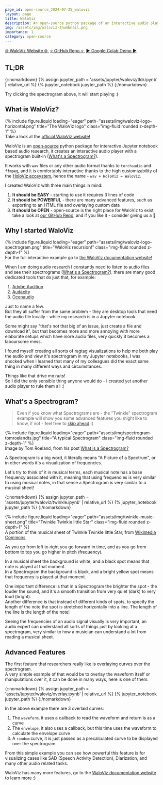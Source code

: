 ```yaml
---
page_id: open-source_2024-07-25_waloviz
layout: page
title: WaloViz
description: An open-source python package of an interactive audio player with a spectrogram built-in.
img: /assets/img/waloviz-thumbnail.png
importance: 1
category: open-source
---
```


[:globe_with_meridians: WaloViz Website :globe_with_meridians:](https://waloviz.com), [:star: GitHub Repo :star:](https://github.com/AlonKellner/waloviz/), [:arrow_forward: Google Colab Demo :arrow_forward:](https://colab.research.google.com/drive/1euQCxaNlTg0pGvXz6d7RSoDhM3B1k7dy)

## TL;DR

{::nomarkdown}
{% assign jupyter_path = 'assets/jupyter/waloviz/tldr.ipynb' | relative_url %}
{% jupyter_notebook jupyter_path %}
{:/nomarkdown}

Try clicking the spectrogram above, it will start playing :)

## What is WaloViz?

<div class="row">
    <div class="col-sm mt-3 mt-md-0">
        {% include figure.liquid loading="eager" path="assets/img/waloviz-logo-horizontal.png" title="The WaloViz logo" class="img-fluid rounded z-depth-1" %}
    </div>
</div>
<div class="caption">
    Take a look at the <a href="https://waloviz.com">official WaloViz website!</a>
</div>

WaloViz is an [open-source](https://github.com/AlonKellner/waloviz) python package for interactive Jupyter notebook based audio research, it creates an interactive audio player with a spectrogram built-in ([What's a Spectrogram?](#whats-a-spectrogram)).

It works with `wav` files or any other audio format thanks to `torchaudio` and `ffmpeg`, and it is comfortably interactive thanks to the high customizability of the [HoloViz ecosystem](https://holoviz.org/), hence the name - `wav + HoloViz = WaloViz`.

I created WaloViz with three main things in mind:

1. **It should be EASY** - starting to use it requires 3 lines of code
2. **It should be POWERFUL** - there are many advanced features, such as exporting to an HTML file and overlaying custom data
3. **It should be OPEN** - open-source is the right place for WaloViz to exist, take a look at [our GitHub Repo](https://github.com/AlonKellner/waloviz), and if you like it - consider giving us a :star2:

## Why I started WaloViz

<div class="row">
    <div class="col-sm mt-3 mt-md-0">
        {% include figure.liquid loading="eager" path="assets/img/waloviz-logo-spectrogram.png" title="WaloViz recursion!" class="img-fluid rounded z-depth-1" %}
    </div>
</div>
<div class="caption">
    For the full interactive example go to <a href="https://waloviz.com">the WaloViz documentation website!</a>
</div>

When I am doing audio research I constantly need to listen to audio files and see their spectrograms ([What's a Spectrogram?](#whats-a-spectrogram)), there are many good dedicated tools that do just that, for example:

1. [Adobe Audition](https://www.adobe.com/il_en/products/audition.html)
2. [Audacity](https://www.audacityteam.org/)
3. [Ocenaudio](https://www.ocenaudio.com/)

Just to name a few.  
But they all suffer from the same problem - they are desktop tools that need the audio file locally - while my research is in a Jupyter notebook.

Some might say "that's not that big of an issue, just create a file and download it", but that becomes more and more annoying with more elaborate setups which have more audio files, very quickly it becomes a laboursome mess.

I found myself creating all sorts of ragtag visualizations to help me both play the audio and view it's spectrogram in my Jupyter notebooks, I was shocked when I learned that many of my colleagues did the exact same thing in many different ways and circumstances.

Things like that drive me nuts!  
So I did the only sensible thing anyone would do - I created yet another audio player to rule them all :)

## What's a Spectrogram?

> Even if you know what Spectrograms are - the "Twinkle" spectrogram example will show you some advanced features you might like to know, if not - feel free to [skip ahead](#advanced-features) :)

<div class="row">
    <div class="col-sm mt-3 mt-md-0">
        {% include figure.liquid loading="eager" path="assets/img/spectrogram-tomroelandts.jpg" title="A typical Spectrogram" class="img-fluid rounded z-depth-1" %}
    </div>
</div>
<div class="caption">
    Image by Tom Roeland, from his post <a href="https://tomroelandts.com/articles/what-is-a-spectrogram">What is a Spectrogram?</a>
</div>

A Spectrogram is a big word, it literally means "A Picture of a Spectrum", or in other words it's a visualization of frequencies.

Let's try to think of it in musical terms, each musical note has a base frequency associated with it, meaning that using frequencies is very similar to using musical notes, in that sense a Spectrogram is very similar to a musical sheet!

{::nomarkdown}
{% assign jupyter_path = 'assets/jupyter/waloviz/twinkle.ipynb' | relative_url %}
{% jupyter_notebook jupyter_path %}
{:/nomarkdown}

<div class="row">
    <div class="col-sm mt-3 mt-md-0">
        {% include figure.liquid loading="eager" path="assets/img/twinkle-music-sheet.png" title="Twinkle Twinkle little Star" class="img-fluid rounded z-depth-1" %}
    </div>
</div>
<div class="caption">
    A portion of the musical sheet of Twinkle Twinkle little Star, from <a href="https://commons.wikimedia.org/wiki/File:Pitch_axis_inversion.png">Wikimedia Commons</a>
</div>

As you go from left to right you go forward in time, and as you go from bottom to top you go higher in pitch (frequency).

In a musical sheet the background is white, and a black spot means that note is played at that moment.  
In a Spectrogram the background is black, and a bright yellow spot means that frequency is played at that moment.

One important difference is that in a Spectrogram the brighter the spot - the louder the sound, and it's a smooth transition from very quiet (dark) to very loud (bright).  
Another difference is that instead of different kinds of spots, to specify the length of the note the spot is stretched horizontally into a line. The length of the line is the length of the note!

Seeing the frequencies of an audio signal visually is very important, an audio expert can understand all sorts of things just by looking at a spectrogram, very similar to how a musician can understand a lot from reading a musical sheet.

## Advanced Features

The first feature that researchers really like is overlaying curves over the spectrogram.  
A very simple example of that would be to overlay the waveform itself or manipulations over it, it can be done in many ways, here is one of them:

{::nomarkdown}
{% assign jupyter_path = 'assets/jupyter/waloviz/overlay.ipynb' | relative_url %}
{% jupyter_notebook jupyter_path %}
{:/nomarkdown}

In the above example there are 3 overlaid curves:

1. The `waveform`, it uses a callback to read the waveform and return is as a curve
2. The `envelope`, it also uses a callback, but this time uses the waveform to calculate the envelope curve
3. A `random` curve, it is just passed as a precalculated curve to be displayed over the spectrogram

From this simple example you can see how powerful this feature is for visualizing cases like SAD (Speech Activity Detection), Diarization, and many other audio related tasks.

WaloViz has many more features, go to the [WaloViz documentation website](https://waloviz.com) to learn more :)

